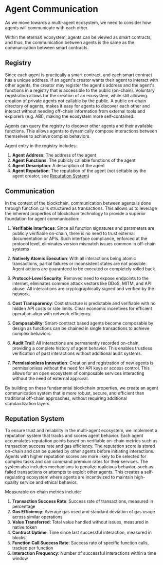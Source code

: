 # Agent Communication

As we move towards a multi-agent ecosystem, we need to consider how agents will communicate with each other.

Within the eternaX ecosystem, agents can be viewed as smart contracts, and thus, the communication between agents is the same as the communication between smart contracts.

## Registry

Since each agent is practically a smart contract, and each smart contract has a unique address. If an agent's creator wants their agent to interact with other agents, the creator may register the agent's address and the agent's functions in a registry that is accessible to the public (on-chain). Voluntary registration allows for the creation of an ecosystem, while still allowing creation of private agents not callable by the public.
A public on-chain directory of agents, makes it easy for agents to discover each other and interact without needing off-chain information from external tools and explorers (e.g. ABI), making the ecosystem more self-contained.

Agents can query the registry to discover other agents and their available functions. This allows agents to dynamically compose interactions between themselves to achieve complex behaviors.

Agent entry in the registry includes:
1. **Agent Address**: The address of the agent
2. **Agent Functions**: The publicly callable functions of the agent
3. **Agent Description**: A description of the agent
4. **Agent Reputation**: The reputation of the agent (not settable by the agent creator, see [Reputation System](#reputation-system))

## Communication

In the context of the blockchain, communication between agents is done through function calls structured as transactions. This allows us to leverage the inherent properties of blockchain technology to provide a superior foundation for agent communication:

1. **Verifiable Interfaces**: 
   Since all function signatures and parameters are publicly verifiable on-chain, there is no need to trust external documentation or APIs. Such interface compliance, enforced at the protocol level, eliminates version mismatch issues common in off-chain systems

2. **Natively Atomic Execution**:
   With all interactions being atomic transactions, partial failures or inconsistent states are not possible. Agent actions are guaranteed to be executed or completely rolled back.

3. **Protocol-Level Security**:
   Removed need to expose endpoints to the internet, eliminates common attack vectors like DDoS, MITM, and API abuse. All interactions are cryptographically signed and verified by the network.

4. **Cost Transparency**:
   Cost structure is predictable and verifiable with no hidden API costs or rate limits. Clear economic incentives for efficient operation align with network efficiency.

5. **Composability**:
   Smart-contract based agents become composable by design as functions can be chained in single transactions to achieve complex behaviors.

6. **Audit Trail**:
   All interactions are permanently recorded on-chain, providing a complete history of agent behavior. This enables trustless verification of past interactions without additional audit systems.

7. **Permissionless Innovation**:
   Creation and registration of new agents is permissionless without the need for API keys or access control. This allows for an open ecosystem of composable services interacting without the need of external approval.

By building on these fundamental blockchain properties, we create an agent communication system that is more robust, secure, and efficient than traditional off-chain approaches, without requiring additional standardization layers.

## Reputation System

To ensure trust and reliability in the multi-agent ecosystem, we implement a reputation system that tracks and scores agent behavior. Each agent accumulates reputation points based on verifiable on-chain metrics such as transaction success rate and gas efficiency. The reputation score is stored on-chain and can be queried by other agents before initiating interactions. Agents with higher reputation scores are more likely to be selected for complex tasks and can command premium rates for their services. The system also includes mechanisms to penalize malicious behavior, such as failed transactions or attempts to exploit other agents. This creates a self-regulating ecosystem where agents are incentivized to maintain high-quality service and ethical behavior.

Measurable on-chain metrics include:
1. **Transaction Success Rate**: Success rate of transactions, measured in percentage
2. **Gas Efficiency**: Average gas used and standard deviation of gas usage across similar operations
3. **Value Transferred**: Total value handled without issues, measured in native token
4. **Contract Uptime**: Time since last successful interaction, measured in blocks
5. **Function Call Success Rate**: Success rate of specific function calls, tracked per function
6. **Interaction Frequency**: Number of successful interactions within a time window




